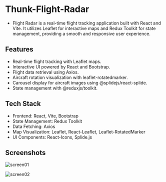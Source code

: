 # Thunk-Flight-Radar

- Flight Radar is a real-time flight tracking application built with React and Vite. It utilizes Leaflet for interactive maps and Redux Toolkit for state management, providing a smooth and responsive user experience.

## Features

- Real-time flight tracking with Leaflet maps.
- Interactive UI powered by React and Bootstrap.
- Flight data retrieval using Axios.
- Aircraft rotation visualization with leaflet-rotatedmarker.
- Carousel display for aircraft images using @splidejs/react-splide.
- State management with @reduxjs/toolkit.

## Tech Stack

- Frontend: React, Vite, Bootstrap
- State Management: Redux Toolkit
- Data Fetching: Axios
- Map Visualization: Leaflet, React-Leaflet, Leaflet-RotatedMarker
- UI Components: React-Icons, Splide.js

## Screenshots

![screen01](https://github.com/user-attachments/assets/47c01a5f-0a97-4966-bce5-9b3e79c730e4)

![screen02](https://github.com/user-attachments/assets/c3e84a15-1654-4008-af04-aae47f12b083)
